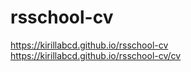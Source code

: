 # rsschool-cv
https://kirillabcd.github.io/rsschool-cv  
https://kirillabcd.github.io/rsschool-cv/cv
